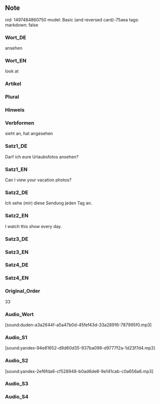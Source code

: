 ## Note
nid: 1497484860750
model: Basic (and reversed card)-75aea
tags: 
markdown: false

### Wort_DE
ansehen

### Wort_EN
look at

### Artikel


### Plural


### Hinweis


### Verbformen
sieht an, hat angesehen

### Satz1_DE
Darf ich eure Urlaubsfotos ansehen?

### Satz1_EN
Can I view your vacation photos?

### Satz2_DE
Ich sehe (mir) diese Sendung jeden Tag an.

### Satz2_EN
I watch this show every day.

### Satz3_DE


### Satz3_EN


### Satz4_DE


### Satz4_EN


### Original_Order
33

### Audio_Wort
[sound:duden-a3a2644f-a5a47b0d-45fef43d-33a28916-787995f0.mp3]

### Audio_S1
[sound:yandex-94e81652-d9d60d35-937ba098-d9777f2a-1d23f7d4.mp3]

### Audio_S2
[sound:yandex-2ef6fda6-cf528948-b0ad6de8-9e141cab-c0a656a6.mp3]

### Audio_S3


### Audio_S4

